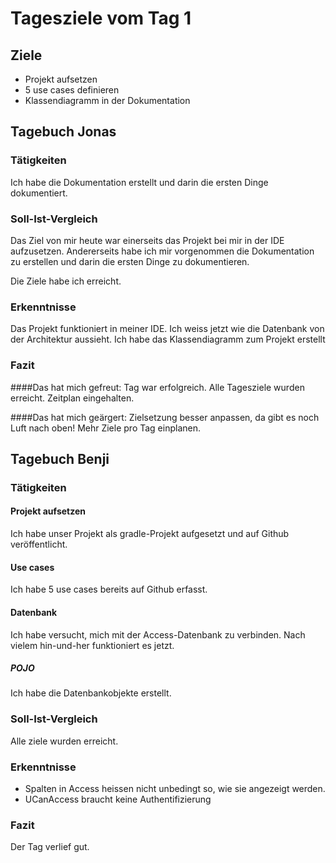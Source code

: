 # Tagesziele vom Tag 1

## Ziele

* Projekt aufsetzen
* 5 use cases definieren
* Klassendiagramm in der Dokumentation

## Tagebuch Jonas
### Tätigkeiten
Ich habe die Dokumentation erstellt und darin die ersten Dinge dokumentiert.

### Soll-Ist-Vergleich
Das Ziel von mir heute war einerseits das Projekt bei mir in der IDE aufzusetzen. Andererseits habe ich mir vorgenommen die Dokumentation zu erstellen und darin die ersten Dinge zu dokumentieren.

Die Ziele habe ich erreicht.
### Erkenntnisse
Das Projekt funktioniert in meiner IDE. Ich weiss jetzt wie die Datenbank von der Architektur aussieht. Ich habe das Klassendiagramm zum Projekt erstellt

### Fazit
####Das hat mich gefreut:
Tag war erfolgreich. Alle Tagesziele wurden erreicht. Zeitplan eingehalten. 

####Das hat mich geärgert:
Zielsetzung besser anpassen, da gibt es noch Luft nach oben! Mehr Ziele pro Tag einplanen.

## Tagebuch Benji
### Tätigkeiten
#### Projekt aufsetzen
Ich habe unser Projekt als gradle-Projekt aufgesetzt und auf Github veröffentlicht.

#### Use cases
Ich habe 5 use cases bereits auf Github erfasst.

#### Datenbank
Ich habe versucht, mich mit der Access-Datenbank zu verbinden. Nach vielem hin-und-her funktioniert es jetzt.

##### POJO
Ich habe die Datenbankobjekte erstellt. 

### Soll-Ist-Vergleich
Alle ziele wurden erreicht.

### Erkenntnisse
* Spalten in Access heissen nicht unbedingt so, wie sie angezeigt werden.
* UCanAccess braucht keine Authentifizierung

### Fazit
Der Tag verlief gut.
